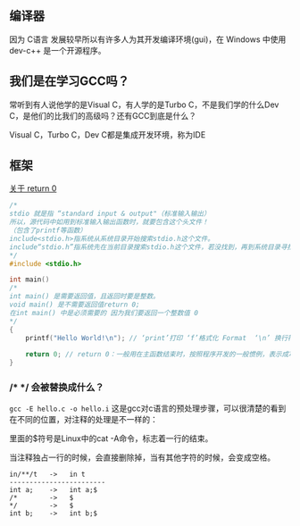 ## 编译器
因为 C语言 发展较早所以有许多人为其开发编译环境(gui)，在 Windows 中使用 dev-c++ 是一个开源程序。


## 我们是在学习GCC吗？
常听到有人说他学的是Visual C，有人学的是Turbo C，不是我们学的什么Dev C，是他们的比我们的高级吗？还有GCC到底是什么？

Visual C，Turbo C，Dev C都是集成开发环境，称为IDE

## 框架

[关于 return 0](../5-数组与函数/3-函数的参数和变量.md# )

```c
/*
stdio 就是指 “standard input & output"（标准输入输出）
所以，源代码中如用到标准输入输出函数时，就要包含这个头文件！
（包含了printf等函数）
include<stdio.h>指系统从系统目录开始搜索stdio.h这个文件。
include“stdio.h”指系统先在当前目录搜索stdio.h这个文件，若没找到，再到系统目录寻找。
*/
#include <stdio.h> 

int main() 
/*
int main() 是需要返回值，且返回时要是整数。
void main() 是不需要返回值return 0; 
在int main() 中是必须需要的 因为我们要返回一个整数值 0
*/
{
	printf("Hello World!\n"); // ‘print’打印 ‘f’格式化 Format  ‘\n’ 换行符
	
	return 0; // return 0：一般用在主函数结束时，按照程序开发的一般惯例，表示成功完成本函数。
}
```
### /* */ 会被替换成什么？

```gcc -E hello.c -o hello.i```   这是gcc对c语言的预处理步骤，可以很清楚的看到在不同的位置，对注释的处理是不一样的：

里面的$符号是Linux中的cat -A命令，标志着一行的结束。

当注释独占一行的时候，会直接删除掉，当有其他字符的时候，会变成空格。

```
in/**/t   ->   in t
------------------------
int a;    ->   int a;$
/*        ->   $
*/        ->   $
int b;    ->   int b;$
```